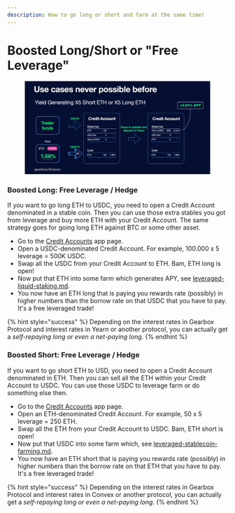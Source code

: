 ```yaml
---
description: How to go long or short and farm at the same time!
---
```


# Boosted Long/Short or "Free Leverage"

<figure><img src="../../.gitbook/assets/image (7).png" alt=""><figcaption></figcaption></figure>

### Boosted Long: Free Leverage / Hedge

If you want to go long ETH to USDC, you need to open a Credit Account denominated in a stable coin. Then you can use those extra stables you got from leverage and buy more ETH with your Credit Account. The same strategy goes for going long ETH against BTC or some other asset.

* Go to the [Credit Accounts](https://app.gearbox.fi/accounts) app page.
* Open a USDC-denominated Credit Account. For example, 100.000 x 5 leverage = 500K USDC.
* Swap all the USDC from your Credit Account to ETH. Bam, ETH long is open!
* Now put that ETH into some farm which generates APY, see [leveraged-liquid-staking.md](../strategies/leveraged-liquid-staking.md "mention").
* You now have an ETH long that is paying you rewards rate (possibly) in higher numbers than the borrow rate on that USDC that you have to pay. It's a free leveraged trade!

{% hint style="success" %}
Depending on the interest rates in Gearbox Protocol and interest rates in Yearn or another protocol, you can actually get a _self-repaying long or even a net-paying long_.
{% endhint %}

### Boosted Short: Free Leverage / Hedge

If you want to go short ETH to USD, you need to open a Credit Account denominated in ETH. Then you can sell all the ETH within your Credit Account to USDC. You can use those USDC to leverage farm or do something else then.&#x20;

* Go to the [Credit Accounts](https://app.gearbox.fi/accounts) app page.
* Open an ETH-denominated Credit Account. For example, 50 x 5 leverage = 250 ETH.
* Swap all the ETH from your Credit Account to USDC. Bam, ETH short is open!
* Now put that USDC into some farm which, see [leveraged-stablecoin-farming.md](../strategies/leveraged-stablecoin-farming.md "mention").
* You now have an ETH short that is paying you rewards rate (possibly) in higher numbers than the borrow rate on that ETH that you have to pay. It's a free leveraged trade!

{% hint style="success" %}
Depending on the interest rates in Gearbox Protocol and interest rates in Convex or another protocol, you can actually get a _self-repaying long or even a net-paying long_.
{% endhint %}
